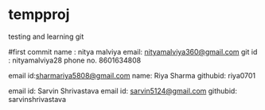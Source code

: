 # tempproj
testing and learning git

#first commit
name : nitya malviya
email: nityamalviya360@gmail.com
git id : nityamalviya28
phone no. 8601634808 


email id:sharmariya5808@gmail.com
name: Riya Sharma
githubid: riya0701


email id: Sarvin Shrivastava
email id: sarvin5124@gmail.com
githubid: sarvinshrivastava

